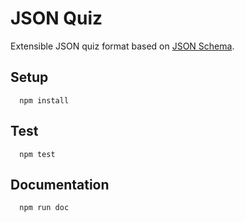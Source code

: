 # JSON Quiz

Extensible JSON quiz format based on [JSON Schema](http://json-schema.org).

## Setup

```
  npm install
```

## Test

```
  npm test
```
  
## Documentation
  
```
  npm run doc
```  